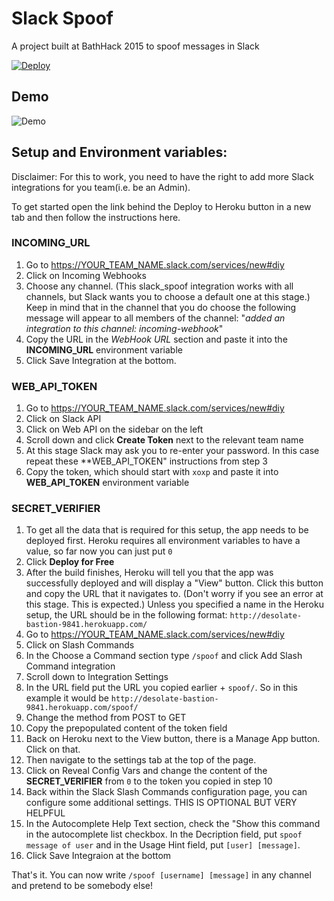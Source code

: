 # Slack Spoof
A project built at BathHack 2015 to spoof messages in Slack

[![Deploy](https://www.herokucdn.com/deploy/button.svg)](https://heroku.com/deploy)

## Demo

![Demo](http://zippy.gfycat.com/QualifiedBlondIndigowingedparrot.gif)

## Setup and Environment variables:

Disclaimer: For this to work, you need to have the right to add more Slack integrations for you team(i.e. be an Admin).

To get started open the link behind the Deploy to Heroku button in a new tab and then follow the instructions here.

### INCOMING_URL
1. Go to https://YOUR_TEAM_NAME.slack.com/services/new#diy
2. Click on Incoming Webhooks
3. Choose any channel. (This slack_spoof integration works with all channels, but Slack wants you to choose a default one at this stage.) Keep in mind that in the channel that you do choose the following message will appear to all members of the channel: "*added an integration to this channel: incoming-webhook*"
4. Copy the URL in the *WebHook URL* section and paste it into the **INCOMING_URL** environment variable
5. Click Save Integration at the bottom.

### WEB_API_TOKEN
1. Go to https://YOUR_TEAM_NAME.slack.com/services/new#diy
2. Click on Slack API
3. Click on Web API on the sidebar on the left
4. Scroll down and click **Create Token** next to the relevant team name
5. At this stage Slack may ask you to re-enter your password. In this case repeat these **WEB_API_TOKEN" instructions from step 3
6. Copy the token, which should start with `xoxp` and paste it into **WEB_API_TOKEN** environment variable

### SECRET_VERIFIER
1. To get all the data that is required for this setup, the app needs to be deployed first. Heroku requires all environment variables to have a value, so far now you can just put `0`
2. Click **Deploy for Free**
3. After the build finishes, Heroku will tell you that the app was successfully deployed and will display a "View" button. Click this button and copy the URL that it navigates to. (Don't worry if you see an error at this stage. This is expected.) Unless you specified a name in the Heroku setup, the URL should be in the following format: `http://desolate-bastion-9841.herokuapp.com/`
4. Go to https://YOUR_TEAM_NAME.slack.com/services/new#diy
5. Click on Slash Commands
6. In the Choose a Command section type `/spoof` and click Add Slash Command integration
7. Scroll down to Integration Settings
8. In the URL field put the URL you copied earlier + `spoof/`. So in this example it would be `http://desolate-bastion-9841.herokuapp.com/spoof/`
9. Change the method from POST to GET
10. Copy the prepopulated content of the token field
11. Back on Heroku next to the View button, there is a Manage App button. Click on that.
12. Then navigate to the settings tab at the top of the page.
13. Click on Reveal Config Vars and change the content of the **SECRET_VERIFIER** from `0` to the token you copied in step 10
14. Back within the Slack Slash Commands configuration page, you can configure some additional settings. THIS IS OPTIONAL BUT VERY HELPFUL
15. In the Autocomplete Help Text section, check the "Show this command in the autocomplete list checkbox. In the Decription field, put `spoof message of user` and in the Usage Hint field, put `[user] [message]`.
16. Click Save Integraion at the bottom

That's it. You can now write `/spoof [username] [message]` in any channel and pretend to be somebody else!
